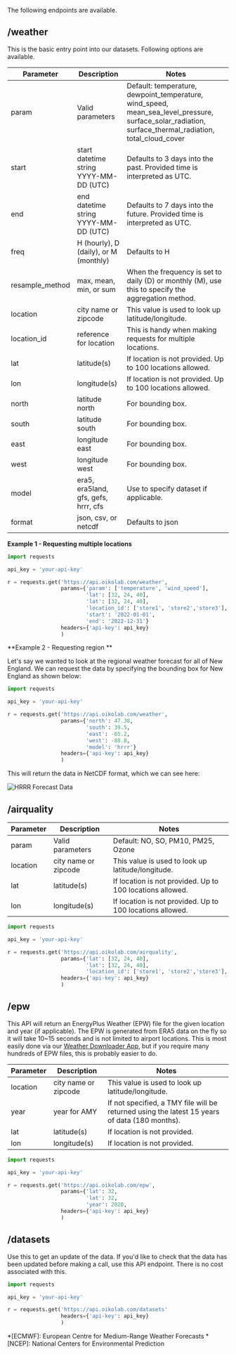 The following endpoints are available.

## /weather 

This is the basic entry point into our datasets. Following options are available.

Parameter | Description                            | Notes
--------- |----------------------------------------| -------------
param   | Valid parameters                       | Default: temperature, dewpoint_temperature, wind_speed, mean_sea_level_pressure, surface_solar_radiation, surface_thermal_radiation, total_cloud_cover
start   | start datetime string YYYY-MM-DD (UTC) | Defaults to 3 days into the past. Provided time is interpreted as UTC.
end     | end datetime string YYYY-MM-DD (UTC)   | Defaults to 7 days into the future. Provided time is interpreted as UTC.
freq    | H (hourly), D (daily), or M (monthly)  | Defaults to H 
resample_method   | max, mean, min, or sum                 | When the frequency is set to daily (D) or monthly (M), use this to specify the aggregation method.
location| city name or zipcode                   | This value is used to look up latitude/longitude.
location_id| reference for location                 | This is handy when making requests for multiple locations.
lat     | latitude(s)                            | If location is not provided. Up to 100 locations allowed.
lon     | longitude(s)                           | If location is not provided. Up to 100 locations allowed.
north   | latitude north                         | For bounding box.
south   | latitude south                         | For bounding box.
east    | longitude east                         | For bounding box.
west    | longitude west                         | For bounding box.
model   | era5, era5land, gfs, gefs, hrrr, cfs   | Use to specify dataset if applicable.
format  | json, csv, or netcdf                   | Defaults to json

**Example 1 - Requesting multiple locations**

```py linenums="1"
import requests

api_key = 'your-api-key'

r = requests.get('https://api.oikolab.com/weather',
                 params={'param': ['temperature', 'wind_speed'],
                         'lat': [32, 24, 40],
                         'lat': [32, 24, 40],
                         'location_id': ['store1', 'store2','store3'],
                         'start': '2022-01-01',
                         'end': '2022-12-31'}
                 headers={'api-key': api_key}
                 )
```

**Example 2 - Requesting region **

Let's say we wanted to look at the regional weather forecast for all of New England. We can request the data by specifying the bounding box for New England as shown below:

```py linenums="1"
import requests

api_key = 'your-api-key'

r = requests.get('https://api.oikolab.com/weather',
                 params={'north': 47.38,
                         'south': 39.5,
                         'east': -65.2,
                         'west': -80.8,
                         'model': 'hrrr'}
                 headers={'api-key': api_key}
                 )
```

This will return the data in NetCDF format, which we can see here:

![HRRR Forecast Data](https://oikostatic.nyc3.cdn.digitaloceanspaces.com/hrrr-ne.png)


## /airquality

Parameter | Description           | Notes
--------- |-----------------------| -------------
param   | Valid parameters      | Default: NO, SO, PM10, PM25, Ozone
location| city name or zipcode  | This value is used to look up latitude/longitude.
lat     | latitude(s)           | If location is not provided. Up to 100 locations allowed.
lon     | longitude(s)          | If location is not provided. Up to 100 locations allowed.

```py linenums="1"
import requests

api_key = 'your-api-key'

r = requests.get('https://api.oikolab.com/airquality',
                 params={'lat': [32, 24, 40],
                         'lat': [32, 24, 40],
                         'location_id': ['store1', 'store2','store3'],
                 headers={'api-key': api_key}
                 )
```

## /epw

This API will return an EnergyPlus Weather (EPW) file for the given location and year (if applicable). The EPW is generated from ERA5 data on the fly so it will take 10~15 seconds and is not limited to airport locations. This is most easily done via our [Weather Downloader App](https://downloader.oikolab.com), but if you require many hundreds of EPW files, this is probably easier to do.


Parameter | Description            | Notes
--------- |------------------------| -------------
location  | city name or zipcode   | This value is used to look up latitude/longitude.
year      | year for AMY           | If not specified, a TMY file will be returned using the latest 15 years of data (180 months).
lat       | latitude(s)            | If location is not provided.
lon       | longitude(s)           | If location is not provided.

```py linenums="1"
import requests

api_key = 'your-api-key'

r = requests.get('https://api.oikolab.com/epw',
                 params={'lat': 32,
                         'lat': 32,
                         'year': 2020,
                 headers={'api-key': api_key}
                 )
```


## /datasets

Use this to get an update of the data. If you'd like to check that the data has been updated before making a call, use this API endpoint. There is no cost associated with this.

```py linenums="1"
import requests

api_key = 'your-api-key'

r = requests.get('https://api.oikolab.com/datasets'
                 headers={'api-key': api_key}
                 )
```

*[ECMWF]: European Centre for Medium-Range Weather Forecasts
*[NCEP]: National Centers for Environmental Prediction
